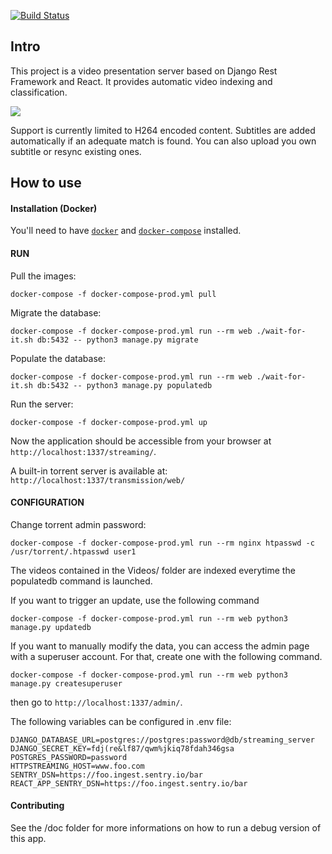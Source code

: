 [![Build Status](https://travis-ci.org/Web-Multi-Media/HttpStreamingServer.svg?branch=master)](https://travis-ci.org/Web-Multi-Media/HttpStreamingServer)

Intro
-------------------
This project is a video presentation server based on Django Rest Framework and React. It provides automatic video indexing and classification.

![](doc/preview.jpeg )


Support is currently limited to H264 encoded content.
Subtitles are added automatically if an adequate match is found. You can also upload you own subtitle or resync existing ones.


How to use
-------------------

#### Installation (Docker)

You'll need to have [`docker`](https://docs.docker.com/install/) and [`docker-compose`](https://docs.docker.com/compose/install/) installed.

#### RUN

Pull the images:

    docker-compose -f docker-compose-prod.yml pull

Migrate the database:

    docker-compose -f docker-compose-prod.yml run --rm web ./wait-for-it.sh db:5432 -- python3 manage.py migrate

Populate the database:

    docker-compose -f docker-compose-prod.yml run --rm web ./wait-for-it.sh db:5432 -- python3 manage.py populatedb

Run the server:

    docker-compose -f docker-compose-prod.yml up

Now the application should be accessible from your browser at `http://localhost:1337/streaming/`.

A built-in torrent server is available at: `http://localhost:1337/transmission/web/`


#### CONFIGURATION

Change torrent admin password:

    docker-compose -f docker-compose-prod.yml run --rm nginx htpasswd -c /usr/torrent/.htpasswd user1

The videos contained in the Videos/ folder are indexed everytime the populatedb command is launched.

If you want to trigger an update, use the following command

    docker-compose -f docker-compose-prod.yml run --rm web python3 manage.py updatedb

If you want to manually modify the data, you can access the admin page with a superuser account. For that, create one with the following command.

    docker-compose -f docker-compose-prod.yml run --rm web python3 manage.py createsuperuser

then go to `http://localhost:1337/admin/`.

The following variables can be configured in .env file:

    DJANGO_DATABASE_URL=postgres://postgres:password@db/streaming_server
    DJANGO_SECRET_KEY=fdj(re&lf87/qwm%jkiq78fdah346gsa
    POSTGRES_PASSWORD=password
    HTTPSTREAMING_HOST=www.foo.com
    SENTRY_DSN=https://foo.ingest.sentry.io/bar
    REACT_APP_SENTRY_DSN=https://foo.ingest.sentry.io/bar


#### Contributing

See the /doc folder for more informations on how to run a debug version of this app.


